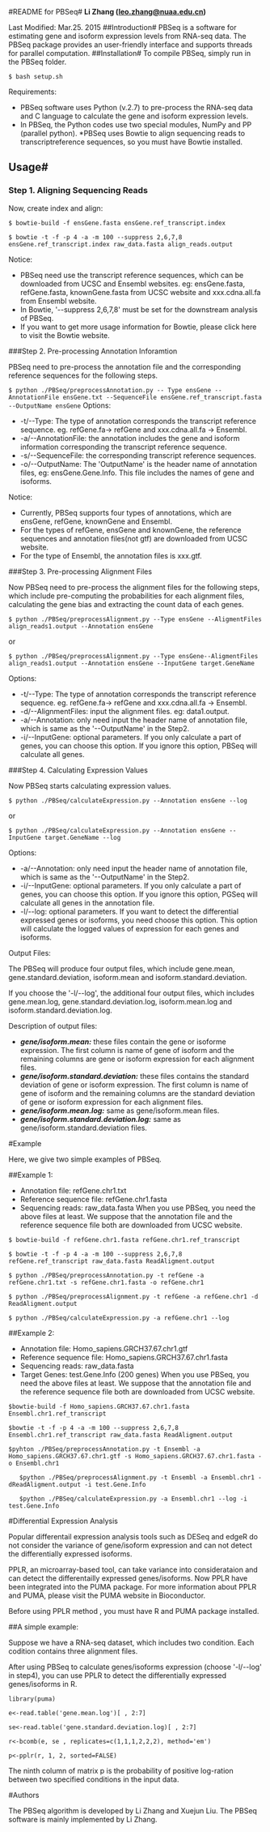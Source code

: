 #README for PBSeq#
**Li Zhang (leo.zhang@nuaa.edu.cn)**

Last Modified: Mar.25. 2015
##Introduction#
PBSeq is a software for estimating gene and isoform expression levels from RNA-seq data. The PBSeq package provides an user-friendly interface and supports threads for parallel computation.
##Installation#
To compile PBSeq, simply run in the PBSeq folder.

`
$ bash setup.sh
`

Requirements:

* PBSeq software uses Python (v.2.7) to pre-process the RNA-seq data and C language to calculate the gene and isoform expression levels.
* In PBSeq, the Python codes use two special modules, NumPy and PP (parallel python).
*PBSeq uses Bowtie to align sequencing reads to transcriptreference sequences, so you must have Bowtie installed.

## Usage#

### Step 1. Aligning Sequencing Reads

Now, create index and align:

`
$ bowtie-build -f ensGene.fasta ensGene.ref_transcript.index
`
    
`
$ bowtie -t -f -p 4 -a -m 100 --suppress 2,6,7,8 ensGene.ref_transcript.index raw_data.fasta align_reads.output
`

Notice:

* PBSeq need use the transcript reference sequences, which can be downloaded from UCSC and Ensembl websites. eg: ensGene.fasta, refGene.fasta, knownGene.fasta from UCSC website and xxx.cdna.all.fa from Ensembl website.
* In Bowtie, '--suppress 2,6,7,8' must be set for the downstream analysis of PBSeq.
* If you want to get more usage information for Bowtie, please click here to visit the Bowtie website.
 

###Step 2. Pre-processing Annotation Inforamtion

PBSeq need to pre-process the annotation file and the corresponding reference sequences for the following steps.

`
$ python ./PBSeq/preprocessAnnotation.py -- Type ensGene --AnnotationFile ensGene.txt --SequenceFile ensGene.ref_transcript.fasta --OutputName ensGene
`
Options:
* -t/--Type: The type of annotation corresponds the transcript reference sequence. eg. refGene.fa-> refGene and xxx.cdna.all.fa -> Ensembl.
* -a/--AnnotationFile: the annotation includes the gene and isoform information corresponding the transcript reference sequence.
* -s/--SequenceFile: the corresponding transcript reference sequences.
* -o/--OutputName: The 'OutputName' is the header name of annotation files, eg: ensGene.Gene.Info. This file includes the names of gene and isoforms.

Notice:
* Currently, PBSeq supports four types of annotations, which are ensGene, refGene, knownGene and Ensembl.
* For the types of refGene, ensGene and knownGene, the reference sequences and annotation files(not gtf) are downloaded from UCSC website.
* For the type of Ensembl, the annotation files is xxx.gtf.
 
###Step 3. Pre-processing Alignment Files

Now PBSeq need to pre-process the alignment files for the following steps, which include pre-computing the probabilities for each alignment files, calculating the gene bias and extracting the count data of each genes.

`
$ python ./PBSeq/preprocessAlignment.py --Type ensGene --AligmentFiles align_reads1.output --Annotation ensGene
`

or

`
$ python ./PBSeq/preprocessAlignment.py --Type ensGene--AligmentFiles align_reads1.output --Annotation ensGene --InputGene target.GeneName
`

Options:

* -t/--Type: The type of annotation corresponds the transcript reference sequence. eg. refGene.fa-> refGene and xxx.cdna.all.fa -> Ensembl.
* -d/--AlignmentFiles: input the alignment files. eg: data1.output.
* -a/--Annotation: only need input the header name of annotation file, which is same as the '--OutputName' in the Step2.
* -i/--InputGene: optional parameters. If you only calculate a part of genes, you can choose this option. If you ignore this option, PBSeq will calculate all genes.
 

###Step 4. Calculating Expression Values

Now PBSeq starts calculating expression values.

`
$ python ./PBSeq/calculateExpression.py --Annotation ensGene --log
`

or

`
$ python ./PBSeq/calculateExpression.py --Annotation ensGene --InputGene target.GeneName --log
`

Options:

* -a/--Annotation: only need input the header name of annotation file, which is same as the '--OutputName' in the Step2.
* -i/--InputGene: optional parameters. If you only calculate a part of genes, you can choose this option. If you ignore this option, PGSeq will calculate all genes in the annotation file.
* -l/--log: optional parameters. If you want to detect the differential expressed genes or isoforms, you need choose this option. This option will calculate the logged values of expression for each genes and isoforms.

Output Files:

The PBSeq will produce four output files, which include gene.mean, gene.standard.deviation, isoform.mean and isoform.standard.deviation.

If you choose the '-l/--log', the additional four output files, which includes gene.mean.log, gene.standard.deviation.log, isoform.mean.log and isoform.standard.deviation.log.

Description of output files:

* ***gene/isoform.mean:*** these files contain the gene or isoforme expression. The first column is name of gene of isoform and the remaining columns are gene or isoform expression for each alignment files.
* ***gene/isoform.standard.deviation:*** these files contains the standard deviation of gene or isoform expression. The first column is name of gene of isoform and the remaining columns are the standard deviation of gene or isoform expression for each alignment files.
* ***gene/isoform.mean.log:*** same as gene/isoform.mean files.
* ***gene/isoform.standard.deviation.log:*** same as gene/isoform.standard.deviation files.
 

#Example

Here, we give two simple examples of PBSeq. 

##Example 1:

* Annotation file: refGene.chr1.txt
* Reference sequence file: refGene.chr1.fasta
* Sequencing reads: raw_data.fasta
When you use PBSeq, you need the above files at least. We suppose that the annotation file and the reference sequence file both are downloaded from UCSC website.

`
$ bowtie-build -f refGene.chr1.fasta refGene.chr1.ref_transcript
`

`
$ bowtie -t -f -p 4 -a -m 100 --suppress 2,6,7,8 refGene.ref_transcript raw_data.fasta ReadAligment.output
`

`
$ python ./PBSeq/preprocessAnnotation.py -t refGene -a refGene.chr1.txt -s refGene.chr1.fasta -o refGene.chr1
`

`
$ python ./PBSeq/preprocessAlignment.py -t refGene -a refGene.chr1 -d ReadAligment.output
`

`
$ python ./PBSeq/calculateExpression.py -a refGene.chr1 --log
`

##Example 2:

* Annotation file: Homo_sapiens.GRCH37.67.chr1.gtf
* Reference sequence file: Homo_sapiens.GRCH37.67.chr1.fasta
* Sequencing reads: raw_data.fasta
* Target Genes: test.Gene.Info (200 genes)
When you use PBSeq, you need the above files at least. We suppose that the annotation file and the reference sequence file both are downloaded from UCSC website.

`
$bowtie-build -f Homo_sapiens.GRCH37.67.chr1.fasta Ensembl.chr1.ref_transcript
`

`
$bowtie -t -f -p 4 -a -m 100 --suppress 2,6,7,8 Ensembl.chr1.ref_transcript raw_data.fasta ReadAligment.output
`

`
$pyhton ./PBSeq/preprocessAnnotation.py -t Ensembl -a Homo_sapiens.GRCH37.67.chr1.gtf -s Homo_sapiens.GRCH37.67.chr1.fasta -o Ensembl.chr1
`

`	
$python ./PBSeq/preprocessAlignment.py -t Ensembl -a Ensembl.chr1 -dReadAligment.output -i test.Gene.Info
`

`	
$python ./PBSeq/calculateExpression.py -a Ensembl.chr1 --log -i test.Gene.Info
`



#Differential Expression Analysis

Popular differentail expression analysis tools such as DESeq and edgeR do not consider the variance of gene/isoform expression and can not detect the differentially expressed isoforms.

PPLR, an microarray-based tool, can take variance into considerataion and can detect the differentailly expressed genes/isoforms. Now PPLR have been integrated into the PUMA package. For more information about PPLR and PUMA, please visit the PUMA website in Bioconductor.

Before using PPLR method , you must have R and PUMA package installed.

##A simple example:

Suppose we have a RNA-seq dataset, which includes two condition. Each codition contains three alignment files.

After using PBSeq to calculate genes/isoforms expression (choose '-l/--log' in step4), you can use PPLR to detect the differentially expressed genes/isoforms in R.

`
	library(puma)
`

`
	e<-read.table('gene.mean.log')[ , 2:7]
`

`
	se<-read.table('gene.standard.deviation.log)[ , 2:7]
`

`
	r<-bcomb(e, se , replicates=c(1,1,1,2,2,2), method='em')
`

`
	p<-pplr(r, 1, 2, sorted=FALSE)
`

The ninth column of matrix p is the probability of positive log-ration between two specified conditions in the input data.

 

#Authors

The PBSeq algorithm is developed by Li Zhang and Xuejun Liu. The PBSeq software is mainly implemented by Li Zhang.

 
